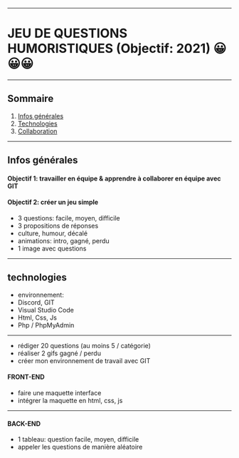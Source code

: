 ***
# JEU DE QUESTIONS HUMORISTIQUES (Objectif: 2021) 😀😀😀
***

## Sommaire
1. [Infos générales](#general-info)
2. [Technologies](#technologies)
3. [Collaboration](#collaboration)
***


## Infos générales
#### Objectif 1: travailler en équipe & apprendre à collaborer en équipe avec GIT
#### Objectif 2: créer un jeu simple

* 3 questions: facile, moyen, difficile
* 3 propositions de réponses
* culture, humour, décalé
* animations: intro, gagné, perdu
* 1 image avec questions

***
## technologies
* environnement:
* Discord, GIT
* Visual Studio Code
* Html, Css, Js
* Php / PhpMyAdmin


***

* rédiger 20 questions (au moins 5 / catégorie)
* réaliser 2 gifs gagné / perdu
* créer mon environnement de travail avec GIT

#### FRONT-END
* faire une maquette interface
* intégrer la maquette en html, css, js

***

#### BACK-END
* 1 tableau: question facile, moyen, difficile
* appeler les questions de manière aléatoire